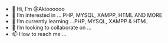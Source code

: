 - 👋 Hi, I’m @Akioooooo
- 👀 I’m interested in ... PHP, MYSQL, XAMPP, HTML AND MORE
- 🌱 I’m currently learning ...PHP, MYSQL, XAMPP & HTML
- 💞️ I’m looking to collaborate on ...
- 📫 How to reach me ...

<!---
Akioooooo/Akioooooo is a ✨ special ✨ repository because its `README.md` (this file) appears on your GitHub profile.
You can click the Preview link to take a look at your changes.
--->
